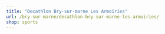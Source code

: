 ```yaml
---
title: "Decathlon Bry-sur-marne Les Armoiries"
url: /bry-sur-marne/decathlon-bry-sur-marne-les-armoiries/
shop: sports
---
```

